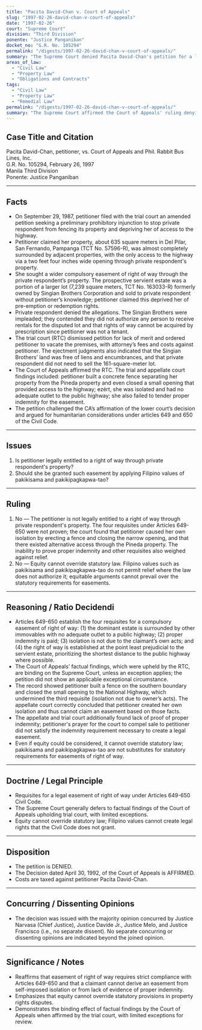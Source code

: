 ```yaml
---
title: "Pacita David-Chan v. Court of Appeals"
slug: "1997-02-26-david-chan-v-court-of-appeals"
date: "1997-02-26"
court: "Supreme Court"
division: "Third Division"
ponente: "Justice Panganiban"
docket_no: "G.R. No. 105294"
permalink: "/digests/1997-02-26-david-chan-v-court-of-appeals/"
summary: "The Supreme Court denied Pacita David-Chan's petition for a legal easement of right of way, ruling she failed to prove the four requisites under Articles 649-650 of the Civil Code and that equity cannot override statutory law; the CA decision and RTC judgment were affirmed."
areas_of_law:
  - "Civil Law"
  - "Property Law"
  - "Obligations and Contracts"
tags:
  - "Civil Law"
  - "Property Law"
  - "Remedial Law"
permalink: "/digests/1997-02-26-david-chan-v-court-of-appeals/"
summary: "The Supreme Court affirmed the Court of Appeals' ruling denying a petition for a compulsory easement of right of way, holding lack of factual support for entitlement and the inapplicability of equity where statutory law governs."
---
```


## Case Title and Citation
Pacita David-Chan, petitioner, vs. Court of Appeals and Phil. Rabbit Bus Lines, Inc.  
G.R. No. 105294, February 26, 1997  
Manila Third Division  
Ponente: Justice Panganiban

---

## Facts
- On September 29, 1987, petitioner filed with the trial court an amended petition seeking a preliminary prohibitory injunction to stop private respondent from fencing its property and depriving her of access to the highway.
- Petitioner claimed her property, about 635 square meters in Del Pilar, San Fernando, Pampanga (TCT No. 57596-R), was almost completely surrounded by adjacent properties, with the only access to the highway via a two feet four inches wide opening through private respondent's property.
- She sought a wider compulsory easement of right of way through the private respondent’s property. The prospective servient estate was a portion of a larger lot (7,239 square meters, TCT No. 163033-R) formerly owned by Singian Brothers Corporation and sold to private respondent without petitioner’s knowledge; petitioner claimed this deprived her of pre-emption or redemption rights.
- Private respondent denied the allegations. The Singian Brothers were impleaded; they contended they did not authorize any person to receive rentals for the disputed lot and that rights of way cannot be acquired by prescription since petitioner was not a tenant.
- The trial court (RTC) dismissed petition for lack of merit and ordered petitioner to vacate the premises, with attorney’s fees and costs against petitioner. The ejectment judgments also indicated that the Singian Brothers’ land was free of liens and encumbrances, and that private respondent did not need to sell the 161-square-meter lot.
- The Court of Appeals affirmed the RTC. The trial and appellate court findings included: petitioner built a concrete fence separating her property from the Pineda property and even closed a small opening that provided access to the highway; ezért, she was isolated and had no adequate outlet to the public highway; she also failed to tender proper indemnity for the easement.
- The petition challenged the CA’s affirmation of the lower court’s decision and argued for humanitarian considerations under articles 649 and 650 of the Civil Code.

---

## Issues
1. Is petitioner legally entitled to a right of way through private respondent's property?
2. Should she be granted such easement by applying Filipino values of pakikisama and pakikipagkapwa-tao?

---

## Ruling
1. No — The petitioner is not legally entitled to a right of way through private respondent's property. The four requisites under Articles 649-650 were not proven; the court found that petitioner caused her own isolation by erecting a fence and closing the narrow opening, and that there existed alternative access through the Pineda property. The inability to prove proper indemnity and other requisites also weighed against relief.
2. No — Equity cannot override statutory law. Filipino values such as pakikisama and pakikipagkapwa-tao do not permit relief where the law does not authorize it; equitable arguments cannot prevail over the statutory requirements for easements.

---

## Reasoning / Ratio Decidendi
- Articles 649-650 establish the four requisites for a compulsory easement of right of way: (1) the dominant estate is surrounded by other immovables with no adequate outlet to a public highway; (2) proper indemnity is paid; (3) isolation is not due to the claimant’s own acts; and (4) the right of way is established at the point least prejudicial to the servient estate, prioritizing the shortest distance to the public highway where possible.
- The Court of Appeals’ factual findings, which were upheld by the RTC, are binding on the Supreme Court, unless an exception applies; the petition did not show an applicable exceptional circumstance.
- The record showed petitioner built a fence on the southern boundary and closed the small opening to the National Highway, which undermined the third requisite (isolation not due to owner’s acts). The appellate court correctly concluded that petitioner created her own isolation and thus cannot claim an easement based on those facts.
- The appellate and trial court additionally found lack of proof of proper indemnity; petitioner's prayer for the court to compel sale to petitioner did not satisfy the indemnity requirement necessary to create a legal easement.
- Even if equity could be considered, it cannot override statutory law; pakikisama and pakikipagkapwa-tao are not substitutes for statutory requirements for easements of right of way.

---

## Doctrine / Legal Principle
- Requisites for a legal easement of right of way under Articles 649-650 Civil Code.
- The Supreme Court generally defers to factual findings of the Court of Appeals upholding trial court, with limited exceptions.
- Equity cannot override statutory law; Filipino values cannot create legal rights that the Civil Code does not grant.

---

## Disposition
- The petition is DENIED.
- The Decision dated April 30, 1992, of the Court of Appeals is AFFIRMED.
- Costs are taxed against petitioner Pacita David-Chan.

---

## Concurring / Dissenting Opinions
- The decision was issued with the majority opinion concurred by Justice Narvasa (Chief Justice), Justice Davide Jr., Justice Melo, and Justice Francisco (i.e., no separate dissent). No separate concurring or dissenting opinions are indicated beyond the joined opinion.

---

## Significance / Notes
- Reaffirms that easement of right of way requires strict compliance with Articles 649-650 and that a claimant cannot derive an easement from self-imposed isolation or from lack of evidence of proper indemnity.
- Emphasizes that equity cannot override statutory provisions in property rights disputes.
- Demonstrates the binding effect of factual findings by the Court of Appeals when affirmed by the trial court, with limited exceptions for review.